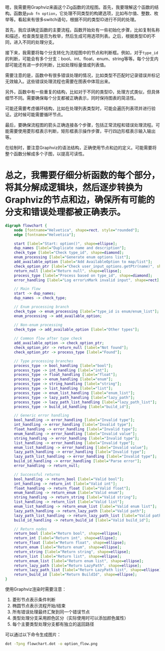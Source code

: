嗯，我需要用Graphviz来画这个Zig函数的流程图。首先，我要理解这个函数的结构。函数是`pub fn option`，它处理不同类型的构建选项，比如布尔值、整数、枚举等。看起来有很多switch语句，根据不同的类型ID进行不同的处理。

首先，我应该确定函数的主要流程。函数开始处有一些初始化步骤，比如复制名称和描述，检查类型是否为枚举，然后生成可用选项列表。之后，根据类型ID的不同，进入不同的处理分支。

接下来，我需要将每个分支转化为流程图中的节点和判断框。例如，对于`type_id`的判断，可能会有多个分支：bool、int、float、enum、string等等。每个分支内部可能还有进一步的判断，比如处理标量值或列表值。

需要注意的是，函数中有很多错误处理的情况，比如类型不匹配时记录错误并标记无效输入。这些错误处理流程也需要在图表中体现出来。

另外，函数中有一些重复的结构，比如对于不同的类型ID，处理方式类似，但具体细节不同。需要确保每个分支都被正确表示，同时保持图表的简洁性。

可能还需要考虑循环结构，比如在处理列表类型时，可能会遍历列表项并进行验证。这时候可能需要循环节点。

最后，要确保流程图的箭头正确连接各个步骤，包括正常流程和错误处理流程。可能需要使用菱形框表示判断，矩形框表示操作步骤，平行四边形框表示输入输出等。

在绘制时，要注意Graphviz的语法结构，正确使用节点和边的定义。可能需要将整个函数分解成多个子图，以提高可读性。

总之，我需要仔细分析函数的每个部分，将其分解成逻辑块，然后逐步转换为Graphviz的节点和边，确保所有可能的分支和错误处理都被正确表示。
================================================
```dot
digraph flowchart {
    node [fontname="Helvetica", shape=rect, style="rounded"];
    edge [fontname="Helvetica"];

    start [label="Start: option()", shape=ellipse];
    dup_names [label="Duplicate name and description"];
    check_type [label="Check type_id", shape=diamond];
    enum_processing [label="Generate enum options list"];
    add_available_option [label="Add AvailableOption to map/list"];
    check_option_ptr [label="Check user_input_options.getPtr(name)", shape=diamond];
    return_null [label="Return null", shape=ellipse];
    process_type [label="Process based on type_id", shape=diamond];
    error_handling [label="Log error\nMark invalid input", shape=rect];

    // Main flow
    start -> dup_names;
    dup_names -> check_type;

    // Enum processing branch
    check_type -> enum_processing [label="type_id is enum/enum_list"];
    enum_processing -> add_available_option;

    // Non-enum processing
    check_type -> add_available_option [label="Other types"];
    
    // Common flow after type check
    add_available_option -> check_option_ptr;
    check_option_ptr -> return_null [label="Not found"];
    check_option_ptr -> process_type [label="Found"];

    // Type processing branches
    process_type -> bool_handling [label="bool"];
    process_type -> int_handling [label="int"];
    process_type -> float_handling [label="float"];
    process_type -> enum_handling [label="enum"];
    process_type -> string_handling [label="string"];
    process_type -> list_handling [label="list"];
    process_type -> enum_list_handling [label="enum_list"];
    process_type -> lazy_path_handling [label="lazy_path"];
    process_type -> lazy_path_list_handling [label="lazy_path_list"];
    process_type -> build_id_handling [label="build_id"];

    // Generic error handling
    bool_handling -> error_handling [label="Invalid type"];
    int_handling -> error_handling [label="Invalid type"];
    float_handling -> error_handling [label="Invalid type"];
    enum_handling -> error_handling [label="Invalid value"];
    string_handling -> error_handling [label="Invalid type"];
    list_handling -> error_handling [label="Invalid type"];
    enum_list_handling -> error_handling [label="Invalid value"];
    lazy_path_handling -> error_handling [label="Invalid type"];
    lazy_path_list_handling -> error_handling [label="Invalid type"];
    build_id_handling -> error_handling [label="Parse error"];
    error_handling -> return_null;

    // Successful returns
    bool_handling -> return_bool [label="Valid bool"];
    int_handling -> return_int [label="Valid int"];
    float_handling -> return_float [label="Valid float"];
    enum_handling -> return_enum [label="Valid enum"];
    string_handling -> return_string [label="Valid string"];
    list_handling -> return_list [label="Valid list"];
    enum_list_handling -> return_enum_list [label="Valid enum list"];
    lazy_path_handling -> return_lazy_path [label="Valid path"];
    lazy_path_list_handling -> return_lazy_path_list [label="Valid paths"];
    build_id_handling -> return_build_id [label="Valid build_id"];

    // Return nodes
    return_bool [label="Return bool", shape=ellipse];
    return_int [label="Return int", shape=ellipse];
    return_float [label="Return float", shape=ellipse];
    return_enum [label="Return enum", shape=ellipse];
    return_string [label="Return string", shape=ellipse];
    return_list [label="Return list", shape=ellipse];
    return_enum_list [label="Return enum list", shape=ellipse];
    return_lazy_path [label="Return LazyPath", shape=ellipse];
    return_lazy_path_list [label="Return LazyPath list", shape=ellipse];
    return_build_id [label="Return BuildId", shape=ellipse];
}
``` 

使用Graphviz渲染时需要注意：
1. 菱形节点表示条件判断
2. 椭圆节点表示流程开始/结束
3. 所有错误处理最终汇聚到同一个错误节点
4. 类型处理分支采用颜色区分（实际使用时可以添加颜色属性）
5. 每个主要类型处理分支都有独立的返回路径

可以通过以下命令生成图片：
```bash
dot -Tpng flowchart.dot -o option_flow.png
```
